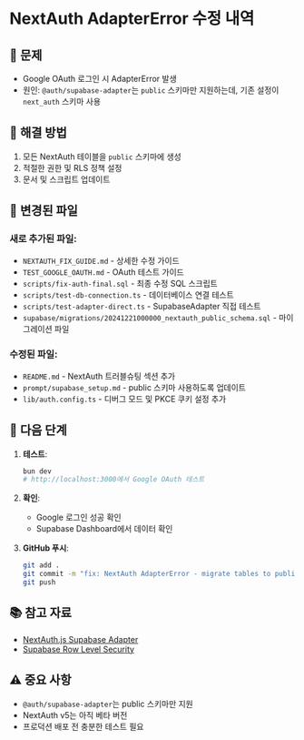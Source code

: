 # NextAuth AdapterError 수정 내역

## 🐛 문제
- Google OAuth 로그인 시 AdapterError 발생
- 원인: `@auth/supabase-adapter`는 `public` 스키마만 지원하는데, 기존 설정이 `next_auth` 스키마 사용

## 🔧 해결 방법
1. 모든 NextAuth 테이블을 `public` 스키마에 생성
2. 적절한 권한 및 RLS 정책 설정
3. 문서 및 스크립트 업데이트

## 📝 변경된 파일

### 새로 추가된 파일:
- `NEXTAUTH_FIX_GUIDE.md` - 상세한 수정 가이드
- `TEST_GOOGLE_OAUTH.md` - OAuth 테스트 가이드
- `scripts/fix-auth-final.sql` - 최종 수정 SQL 스크립트
- `scripts/test-db-connection.ts` - 데이터베이스 연결 테스트
- `scripts/test-adapter-direct.ts` - SupabaseAdapter 직접 테스트
- `supabase/migrations/20241221000000_nextauth_public_schema.sql` - 마이그레이션 파일

### 수정된 파일:
- `README.md` - NextAuth 트러블슈팅 섹션 추가
- `prompt/supabase_setup.md` - public 스키마 사용하도록 업데이트
- `lib/auth.config.ts` - 디버그 모드 및 PKCE 쿠키 설정 추가

## 🚀 다음 단계

1. **테스트**:
   ```bash
   bun dev
   # http://localhost:3000에서 Google OAuth 테스트
   ```

2. **확인**:
   - Google 로그인 성공 확인
   - Supabase Dashboard에서 데이터 확인

3. **GitHub 푸시**:
   ```bash
   git add .
   git commit -m "fix: NextAuth AdapterError - migrate tables to public schema"
   git push
   ```

## 📚 참고 자료
- [NextAuth.js Supabase Adapter](https://authjs.dev/reference/adapter/supabase)
- [Supabase Row Level Security](https://supabase.com/docs/guides/auth/row-level-security)

## ⚠️ 중요 사항
- `@auth/supabase-adapter`는 public 스키마만 지원
- NextAuth v5는 아직 베타 버전
- 프로덕션 배포 전 충분한 테스트 필요